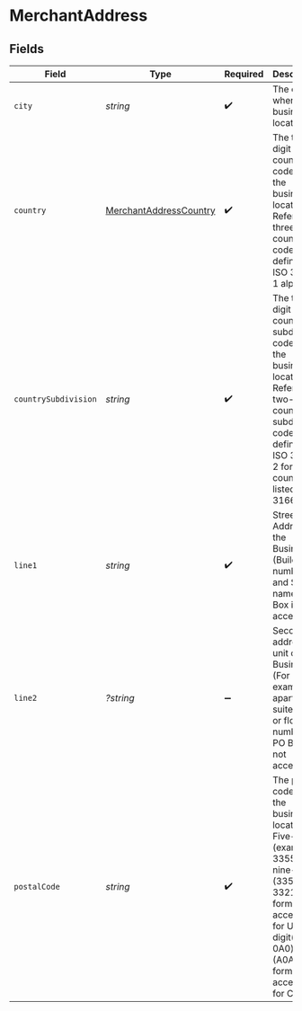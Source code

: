 # MerchantAddress


## Fields

| Field                                                                                                                                                                                               | Type                                                                                                                                                                                                | Required                                                                                                                                                                                            | Description                                                                                                                                                                                         | Example                                                                                                                                                                                             |
| --------------------------------------------------------------------------------------------------------------------------------------------------------------------------------------------------- | --------------------------------------------------------------------------------------------------------------------------------------------------------------------------------------------------- | --------------------------------------------------------------------------------------------------------------------------------------------------------------------------------------------------- | --------------------------------------------------------------------------------------------------------------------------------------------------------------------------------------------------- | --------------------------------------------------------------------------------------------------------------------------------------------------------------------------------------------------- |
| `city`                                                                                                                                                                                              | *string*                                                                                                                                                                                            | :heavy_check_mark:                                                                                                                                                                                  | The city where the business is located.                                                                                                                                                             | PHOENIX                                                                                                                                                                                             |
| `country`                                                                                                                                                                                           | [MerchantAddressCountry](../../models/shared/MerchantAddressCountry.md)                                                                                                                             | :heavy_check_mark:                                                                                                                                                                                  | The three-digit country code where the business is located. Refer to the three-digit country code defined in ISO 3166-1 alpha-3.                                                                    | USA                                                                                                                                                                                                 |
| `countrySubdivision`                                                                                                                                                                                | *string*                                                                                                                                                                                            | :heavy_check_mark:                                                                                                                                                                                  | The two-digit country subdivision code where the business is located. Refer to the two-digit country subdivision code defined in  ISO 3166-2 for the countries listed in ISO 3166-1.                | AZ                                                                                                                                                                                                  |
| `line1`                                                                                                                                                                                             | *string*                                                                                                                                                                                            | :heavy_check_mark:                                                                                                                                                                                  | Street Address of the Business (Building number and Street name). PO Box is not accepted.                                                                                                           | MAIN AVENUE 42                                                                                                                                                                                      |
| `line2`                                                                                                                                                                                             | *?string*                                                                                                                                                                                           | :heavy_minus_sign:                                                                                                                                                                                  | Secondary address unit of the Business (For example: apartment, suite, room, or floor numbers). PO Box is not accepted.                                                                             | 42-59B Building A                                                                                                                                                                                   |
| `postalCode`                                                                                                                                                                                        | *string*                                                                                                                                                                                            | :heavy_check_mark:                                                                                                                                                                                  | The postal code where the business is located. Five-digit (example: 33558) or nine-digit (33558-3321) format is acceptable for USA. Six digit(A0A 0A0) or (A0A0A0) format is acceptable for Canada. | 85008                                                                                                                                                                                               |
